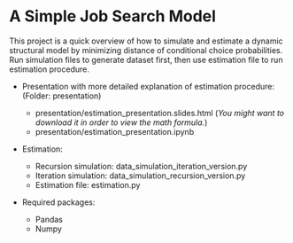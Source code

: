 # A Simple Job Search Model

This project is a quick overview of how to simulate and estimate a dynamic structural model by minimizing distance of conditional choice probabilities. Run simulation files to generate dataset first, then use estimation file to run estimation procedure.

- Presentation with more detailed explanation of estimation procedure: 
  (Folder: presentation)
  - presentation/estimation_presentation.slides.html
  (*You might want to download it in order to view the math formula.*)
  - presentation/estimation_presentation.ipynb

- Estimation: 
  - Recursion simulation: data_simulation_iteration_version.py
  - Iteration simulation: data_simulation_recursion_version.py
  - Estimation file: estimation.py
 
- Required packages:
  - Pandas
  - Numpy
